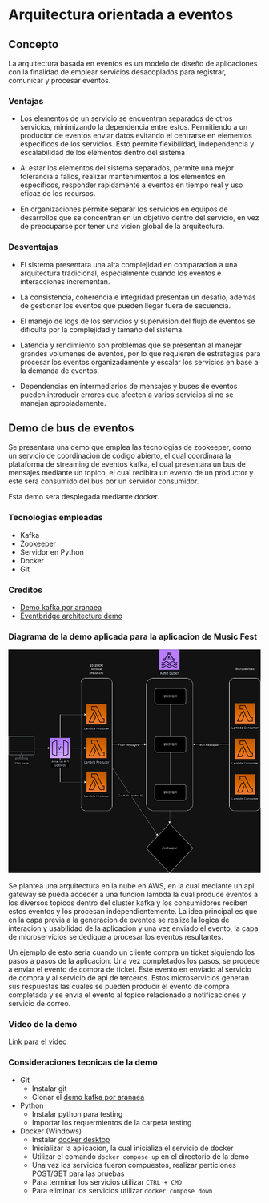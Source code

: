 # Arquitectura orientada a eventos

## Concepto

La arquitectura basada en eventos es un modelo de diseño de aplicaciones con la finalidad de emplear servicios desacoplados para registrar, comunicar y procesar eventos.

### Ventajas

* Los elementos de un servicio se encuentran separados de otros servicios, minimizando la dependencia entre estos. Permitiendo a un productor de eventos enviar datos evitando el centrarse en elementos especificos de los servicios. Esto permite flexibilidad, independencia y escalabilidad de los elementos dentro del sistema

* Al estar los elementos del sistema separados, permite una mejor tolerancia a fallos, realizar mantenimientos a los elementos en especificos, responder rapidamente a eventos en tiempo real y uso eficaz de los recursos.

* En organizaciones permite separar los servicios en equipos de desarrollos que se concentran en un objetivo dentro del servicio, en vez de preocuparse por tener una vision global de la arquitectura.

### Desventajas

* El sistema presentara una alta complejidad en comparacion a una arquitectura tradicional, especialmente cuando los eventos e interacciones incrementan.

* La consistencia, coherencia e integridad presentan un desafio, ademas de gestionar los eventos que pueden llegar fuera de secuencia.

* El manejo de logs de los servicios y supervision del flujo de eventos se dificulta por la complejidad y tamaño del sistema.

* Latencia y rendimiento son problemas que se presentan al manejar grandes volumenes de eventos, por lo que requieren de estrategias para procesar los eventos organizadamente y escalar los servicios en base a la demanda de eventos.

* Dependencias en intermediarios de mensajes y buses de eventos pueden introducir errores que afecten a varios servicios si no se manejan apropiadamente.

## Demo de bus de eventos

Se presentara una demo que emplea las tecnologias de zookeeper, como un servicio de coordinacion de codigo abierto, el cual coordinara la plataforma de streaming de eventos kafka, el cual presentara un bus de mensajes mediante un topico, el cual recibira un evento de un productor y este sera consumido del bus por un servidor consumidor.

Esta demo sera desplegada mediante docker.

### Tecnologias empleadas

* Kafka
* Zookeeper
* Servidor en Python
* Docker
* Git

### Creditos

* [Demo kafka por aranaea](https://github.com/aranaea/kafka-demo)
* [Eventbridge architecture demo](https://github.com/mavi888/sam-eventbridge)

### Diagrama de la demo aplicada para la aplicacion de Music Fest

![alt text](Event_diagram.png)

Se plantea una arquitectura en la nube en AWS, en la cual mediante un api gateway se pueda acceder a una funcion lambda la cual produce eventos a los diversos topicos dentro del cluster kafka y los consumidores reciben estos eventos y los procesan independientemente. La idea principal es que en la capa previa a la generacion de eventos se realize la logica de interacion y usabilidad de la aplicacion y una vez enviado el evento, la capa de microservicios se dedique a procesar los eventos resultantes.

Un ejemplo de esto seria cuando un cliente compra un ticket siguiendo los pasos a pasos de la aplicacion. Una vez completados los pasos, se procede a enviar el evento de compra de ticket. Este evento en enviado al servicio de compra y al servicio de api de terceros. Estos microservicios generan sus respuestas las cuales se pueden producir el evento de compra completada y se envia el evento al topico relacionado a notificaciones y servicio de correo.

### Video de la demo

[Link para el video](https://youtu.be/woO-zkfgR9s)

### Consideraciones tecnicas de la demo

* Git
    * Instalar git
    * Clonar el [demo kafka por aranaea](https://github.com/aranaea/kafka-demo)
* Python
    * Instalar python para testing
    * Importar los requermientos de la carpeta testing
* Docker (Windows)
    * Instalar [docker desktop](https://docs.docker.com/desktop/install/windows-install/)
    * Inicializar la aplicacion, la cual inicializa el servicio de docker
    * Utilizar el comando `docker compose up` en el directorio de la demo
    * Una vez los servicios fueron compuestos, realizar perticiones POST/GET para las pruebas
    * Para terminar los servicios utilizar `CTRL + CMD`
    * Para eliminar los servicios utilizar `docker compose down`